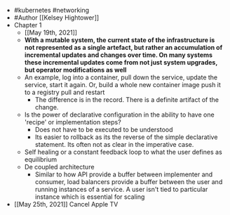 - #kubernetes #networking 
- #Author [[Kelsey Hightower]]
- Chapter 1 
    - [[May 19th, 2021]]
    - __With a mutable system, the current state of the infrastructure is not represented as a single artefact, but rather an accumulation of incremental updates and changes over time. On many systems these incremental updates come from not just system upgrades, but operator modifications as well__
    - An example, log into a container, pull down the service, update the service, start it again. Or, build a whole new container image push it to a registry pull and restart
        - The difference is in the record. There is a definite artifact of the change.
    - Is the power of declarative configuration in the ability to have one 'recipe' or implementation steps?
        - Does not have to be executed to be understood
        - Its easier to rollback as its the reverse of the simple declarative statement. Its often not as clear in the imperative case.
    - Self healing or a constant feedback loop to what the user defines as equilibrium
    - De coupled architecture
        - Similar to how API provide a buffer between implementer and consumer, load balancers provide a buffer between the user and running instances of a service. A user isn't tied to particular instance which is essential for scaling 
- [[May 25th, 2021]] Cancel Apple TV

